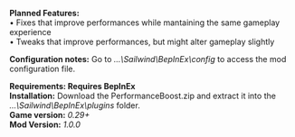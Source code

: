 **Planned Features:**  
• Fixes that improve performances while mantaining the same gameplay experience  
• Tweaks that improve performances, but might alter gameplay slightly  
  
**Configuration notes:** Go to *...\Sailwind\BepInEx\config* to access the mod configuration file.
  
**Requirements: Requires BepInEx**  
**Installation:** Download the PerformanceBoost.zip and extract it into the *...\Sailwind\BepInEx\plugins* folder.  
**Game version:** *0.29+*  
**Mod Version:** *1.0.0*  
